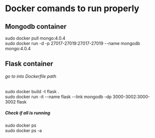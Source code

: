 # Docker comands to run properly

## Mongodb container
sudo docker pull mongo:4.0.4<br/>
sudo docker run -d -p 27017-27019:27017-27019 --name mongodb mongo:4.0.4

## Flask container
###### go to into Dockerfile path

sudo docker build -t flask .<br/>
sudo docker run -it --name flask --link mongodb -dp 3000-3002:3000-3002 flask

##### Check if all is running
sudo docker ps<br/>
sudo docker ps -a